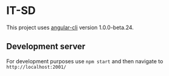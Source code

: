# IT-SD

This project uses [angular-cli](https://github.com/angular/angular-cli) version 1.0.0-beta.24.

## Development server
For development purposes use `npm start` and then navigate to `http://localhost:2001/`